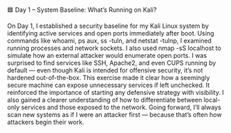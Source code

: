🟦 Day 1 – System Baseline: What’s Running on Kali?

On Day 1, I established a security baseline for my Kali Linux system by identifying active services and open ports immediately after boot. Using commands like whoami, ps aux, ss -tuln, and netstat -tulnp, I examined running processes and network sockets. I also used nmap -sS localhost to simulate how an external attacker would enumerate open ports. I was surprised to find services like SSH, Apache2, and even CUPS running by default — even though Kali is intended for offensive security, it’s not hardened out-of-the-box. This exercise made it clear how a seemingly secure machine can expose unnecessary services if left unchecked. It reinforced the importance of starting any defensive strategy with visibility. I also gained a clearer understanding of how to differentiate between local-only services and those exposed to the network. Going forward, I’ll always scan new systems as if I were an attacker first — because that’s often how attackers begin their work.

